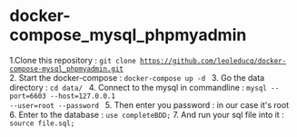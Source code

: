 # docker-compose_mysql_phpmyadmin
1.Clone this repository : <code>git clone https://github.com/leoleducq/docker-compose-mysql_phpmyadmin.git </code>
2. Start the docker-compose : <code>docker-compose up -d </code>
3. Go the data directory : <code>cd data/ </code>
4. Connect to the mysql in commandline : <code>mysql --port=6603 --host=127.0.0.1 --user=root --password </code> 
5. Then enter you password : in our case it's root 
6. Enter to the database : <code>use completeBDD;</code> 
7. And run your sql file into it : <code>source file.sql;</code> 
